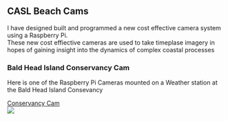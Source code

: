 ## CASL Beach Cams
I have designed built and programmed a new cost effective camera system using a Raspberry Pi.<br> These new cost effiective cameras are used to take timeplase imagery in hopes of gaining insight into the dynamics of complex coastal processes 

### Bald Head Island Conservancy Cam

Here is one of the Raspberry Pi Cameras mounted on a Weather station at the Bald Head Island Consevancy 

<a href="https://github.com/johnsonholloway/CASLcams/tree/master/cam12">Conservancy Cam</a>
<br> <img src='/cam12/cam12_09-04-2017_09:30.jpg'>


